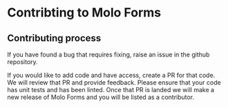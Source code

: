 # Contribting to Molo Forms

## Contributing process

If you have found a bug that requires fixing, raise an issue in the github repository.

If you would like to add code and have access, create a PR for that code. We will review that PR and provide feedback. Please ensure that your code has unit tests and has been linted. Once that PR is landed we will make a new release of Molo Forms and you will be listed as a contributor.
